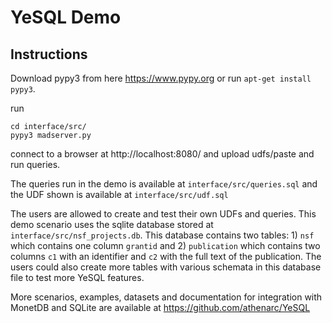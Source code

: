 # YeSQL Demo

## Instructions

Download pypy3 from here https://www.pypy.org or run `apt-get install pypy3`. 

run 

```
cd interface/src/
pypy3 madserver.py
```

connect to a browser at http://localhost:8080/ and upload udfs/paste and run queries.

The queries run in the demo is available at `interface/src/queries.sql` 
and the UDF shown is available at `interface/src/udf.sql`

The users are allowed to create and test their own UDFs and queries. This demo scenario uses the sqlite database stored at 
`interface/src/nsf_projects.db`. 
This database contains two tables: 1) `nsf` which contains one column `grantid` and 2) `publication` which contains two columns `c1` with an identifier and `c2` with the full text of the publication.
The users could also create more tables with various schemata in this database file to test more YeSQL features.


More scenarios, examples, datasets and documentation for integration with MonetDB and SQLite are available at https://github.com/athenarc/YeSQL

